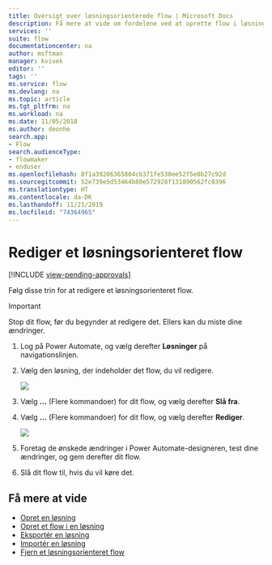 ```yaml
---
title: Oversigt over løsningsorienterede flow | Microsoft Docs
description: Få mere at vide om fordelene ved at oprette flow i løsninger.
services: ''
suite: flow
documentationcenter: na
author: msftman
manager: kvivek
editor: ''
tags: ''
ms.service: flow
ms.devlang: na
ms.topic: article
ms.tgt_pltfrm: na
ms.workload: na
ms.date: 11/05/2018
ms.author: deonhe
search.app:
- Flow
search.audienceType:
- flowmaker
- enduser
ms.openlocfilehash: 8f1a39206365804cb371fe530ee52f5e0b27c92d
ms.sourcegitcommit: 52e739e5d53464b80e572928f131890562fc0396
ms.translationtype: HT
ms.contentlocale: da-DK
ms.lasthandoff: 11/21/2019
ms.locfileid: "74364965"
---
```

# <a name="edit-a-solution-aware-flow"></a>Rediger et løsningsorienteret flow
[!INCLUDE [view-pending-approvals](includes/cc-rebrand.md)]

Følg disse trin for at redigere et løsningsorienteret flow.

> [!IMPORTANT]
> Stop dit flow, før du begynder at redigere det. Ellers kan du miste dine ændringer.

1. Log på Power Automate, og vælg derefter **Løsninger** på navigationslinjen.
1. Vælg den løsning, der indeholder det flow, du vil redigere.

   ![](./media/edit-solution-aware-flow/new-flow-inside-solution.png)

1. Vælg **...** (Flere kommandoer) for dit flow, og vælg derefter **Slå fra**.
1. Vælg **...** (Flere kommandoer) for dit flow, og vælg derefter **Rediger**.

   ![](./media/edit-solution-aware-flow/edit-flow.png)
   
1. Foretag de ønskede ændringer i Power Automate-designeren, test dine ændringer, og gem derefter dit flow.
1. Slå dit flow til, hvis du vil køre det.

## <a name="learn-more"></a>Få mere at vide

* [Opret en løsning](./overview-solution-flows.md)
* [Opret et flow i en løsning](./create-flow-solution.md)
* [Eksportér en løsning](./export-flow-solution.md)
* [Importér en løsning](./import-flow-solution.md)
* [Fjern et løsningsorienteret flow](./remove-solution-aware-flow.md)
